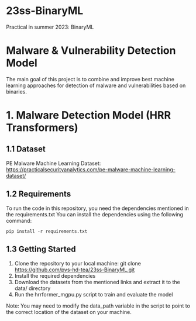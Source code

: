 # 23ss-BinaryML
Practical in summer 2023: BinaryML

# Malware & Vulnerability Detection Model
The main goal of this project is to combine and improve best machine learning approaches for detection of malware and vulnerabilities based on binaries.

# 1. Malware Detection Model (HRR Transformers)

## 1.1 Dataset

PE Malware Machine Learning Dataset: https://practicalsecurityanalytics.com/pe-malware-machine-learning-dataset/

## 1.2 Requirements

To run the code in this repository, you need the dependencies mentioned in the requirements.txt
You can install the dependencies using the following command:

```pip install -r requirements.txt```

## 1.3 Getting Started
1. Clone the repository to your local machine: git clone https://github.com/pvs-hd-tea/23ss-BinaryML.git
2. Install the required dependencies
3. Download the datasets from the mentioned links and extract it to the data/ directory
4. Run the hrrformer_mgpu.py script to train and evaluate the model

Note: You may need to modify the data_path variable in the script to point to the correct location of the dataset on your machine.
